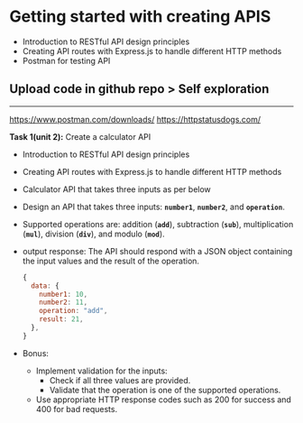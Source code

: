 # Getting started with creating APIS

- Introduction to RESTful API design principles
- Creating API routes with Express.js to handle different HTTP methods
- Postman for testing API


## Upload code in github repo > Self exploration
---
https://www.postman.com/downloads/
https://httpstatusdogs.com/

**Task 1(unit 2):** Create a calculator API

- Introduction to RESTful API design principles
- Creating API routes with Express.js to handle different HTTP methods
- Calculator API that takes three inputs as per below
- Design an API that takes three inputs: **`number1`**, **`number2`**, and **`operation`**.
- Supported operations are: addition (**`add`**), subtraction (**`sub`**), multiplication (**`mul`**), division (**`div`**), and modulo (**`mod`**).
- output response: The API should respond with a JSON object containing the input values and the result of the operation.

  ```jsx
  {
    data: {
      number1: 10,
      number2: 11,
      operation: "add",
      result: 21,
    },
  }
  ```

- Bonus:
  - Implement validation for the inputs:
    - Check if all three values are provided.
    - Validate that the operation is one of the supported operations.
  - Use appropriate HTTP response codes such as 200 for success and 400 for bad requests.
